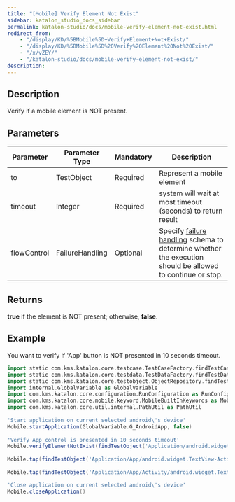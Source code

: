 ```yaml
---
title: "[Mobile] Verify Element Not Exist" 
sidebar: katalon_studio_docs_sidebar
permalink: katalon-studio/docs/mobile-verify-element-not-exist.html 
redirect_from:
    - "/display/KD/%5BMobile%5D+Verify+Element+Not+Exist/"
    - "/display/KD/%5BMobile%5D%20Verify%20Element%20Not%20Exist/"
    - "/x/vZEY/"
    - "/katalon-studio/docs/mobile-verify-element-not-exist/"
description: 
---
```

Description
-----------

Verify if a mobile element is NOT present.

Parameters  
------------

| Parameter | Parameter Type | Mandatory | Description |
| --- | --- | --- | --- |
| to | TestObject  | Required | Represent a mobile element |
| timeout | Integer | Required | system will wait at most timeout (seconds) to return result
| flowControl | FailureHandling | Optional | Specify [failure handling](/x/qAAM) schema to determine whether the execution should be allowed to continue or stop. |

Returns
-------

**true** if the element is NOT present; otherwise, **false**.

Example
-------

You want to verify if 'App' button is NOT presented in 10 seconds timeout.

```groovy
import static com.kms.katalon.core.testcase.TestCaseFactory.findTestCase
import static com.kms.katalon.core.testdata.TestDataFactory.findTestData
import static com.kms.katalon.core.testobject.ObjectRepository.findTestObject
import internal.GlobalVariable as GlobalVariable
import com.kms.katalon.core.configuration.RunConfiguration as RunConfiguration
import com.kms.katalon.core.mobile.keyword.MobileBuiltInKeywords as Mobile
import com.kms.katalon.core.util.internal.PathUtil as PathUtil
 
'Start application on current selected android\'s device'
Mobile.startApplication(GlobalVariable.G_AndroidApp, false)
 
'Verify App control is presented in 10 seconds timeout'
Mobile.verifyElementNotExist(findTestObject('Application/android.widget.TextView - App'), 10)
 
Mobile.tap(findTestObject('Application/App/android.widget.TextView-Activity'), 10)
 
Mobile.tap(findTestObject('Application/App/Activity/android.widget.TextView-Custom Dialog'), 10)

'Close application on current selected android\'s device'
Mobile.closeApplication()
```
